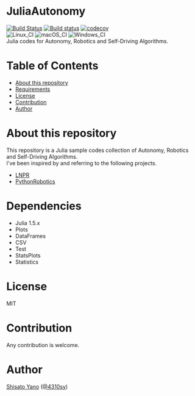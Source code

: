 # JuliaAutonomy
[![Build Status](https://travis-ci.org/ShisatoYano/JuliaAutonomy.svg?branch=main)](https://travis-ci.org/ShisatoYano/JuliaAutonomy) [![Build status](https://ci.appveyor.com/api/projects/status/vnd6ngh0hyh5f8kv?svg=true)](https://ci.appveyor.com/project/ShisatoYano/juliaautonomy) [![codecov](https://codecov.io/gh/ShisatoYano/JuliaAutonomy/branch/main/graph/badge.svg?token=N5OHnRHXcp)](https://codecov.io/gh/ShisatoYano/JuliaAutonomy)  
![Linux_CI](https://github.com/ShisatoYano/JuliaAutonomy/workflows/Linux_CI/badge.svg) ![macOS_CI](https://github.com/ShisatoYano/JuliaAutonomy/workflows/macOS_CI/badge.svg) ![Windows_CI](https://github.com/ShisatoYano/JuliaAutonomy/workflows/Windows_CI/badge.svg)  
Julia codes for Autonomy, Robotics and Self-Driving Algorithms.  

# Table of Contents
* [About this repository](#about-this-repository)  
* [Requirements](#requirements)  
* [License](#license)  
* [Contribution](#contribution)  
* [Author](#author)

# About this repository
This repository is a Julia sample codes collection of Autonomy, Robotics and Self-Driving Algorithms.  
I've been inspired by and referring to the following projects.  
* [LNPR](https://github.com/ryuichiueda/LNPR)  
* [PythonRobotics](https://github.com/AtsushiSakai/PythonRobotics)  

# Dependencies
* Julia 1.5.x  
* Plots  
* DataFrames  
* CSV  
* Test  
* StatsPlots
* Statistics

# License
MIT  

# Contribution
Any contribution is welcome.  

# Author
[Shisato Yano](https://github.com/ShisatoYano) ([@4310sy](https://twitter.com/4310sy))  